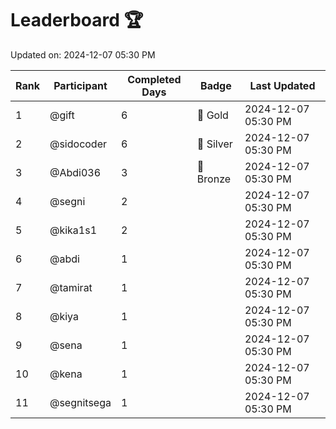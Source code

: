 # Leaderboard 🏆

Updated on: 2024-12-07 05:30 PM

| Rank | Participant       | Completed Days | Badge      | Last Updated         |
|------|-------------------|----------------|------------|----------------------|
| 1    | @gift             | 6              | 🏅 Gold     | 2024-12-07 05:30 PM |
| 2    | @sidocoder        | 6              | 🥈 Silver   | 2024-12-07 05:30 PM |
| 3    | @Abdi036          | 3              | 🥉 Bronze   | 2024-12-07 05:30 PM |
| 4    | @segni            | 2              |            | 2024-12-07 05:30 PM |
| 5    | @kika1s1          | 2              |            | 2024-12-07 05:30 PM |
| 6    | @abdi             | 1              |            | 2024-12-07 05:30 PM |
| 7    | @tamirat          | 1              |            | 2024-12-07 05:30 PM |
| 8    | @kiya             | 1              |            | 2024-12-07 05:30 PM |
| 9    | @sena             | 1              |            | 2024-12-07 05:30 PM |
| 10   | @kena             | 1              |            | 2024-12-07 05:30 PM |
| 11   | @segnitsega       | 1              |            | 2024-12-07 05:30 PM |

